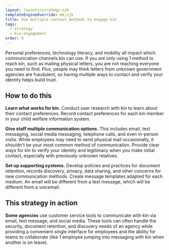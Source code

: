 ```yaml
---
layout: layouts/strategy.njk
templateEngineOverride: md,njk
title: Use multiple contact methods to engage kin
tags:
  - strategy
  - kin-engagement
order: 9
---
```

Personal preferences, technology literacy, and mobility all impact which communication channels kin can use. If you are only using 1 method to reach kin, such as mailing physical letters, you are not reaching everyone you need to find. Plus, people may think letters from unknown government agencies are fraudulent, so having multiple ways to contact and verify your identity helps build trust.

## How to do this

**Learn what works for kin.** Conduct user research with kin to learn about their contact preferences. Record contact preferences for each kin member in your child welfare information system.

**Give staff multiple communication options.** This includes email, text messaging, social media messaging, telephone calls, and even in-person visits. While employees may need to send physical mail occasionally, it shouldn't be your most common method of communication. Provide clear ways for kin to verify your identity and legitimacy when you make initial contact, especially with previously unknown relatives.

**Set up supporting systems.** Develop policies and practices for document retention, records discovery, privacy, data sharing, and other concerns for new communication methods. Create message templates adapted for each medium. An email will be different from a text message, which will be different from a voicemail.

## This strategy in action

**Some agencies** use customer service tools to communicate with kin via email, text message, and social media. These tools can often handle the security, document retention, and discovery needs of an agency while providing a convenient single interface for employees and the ability for teams to collaborate (like 1 employee jumping into messaging with kin when another is on leave).